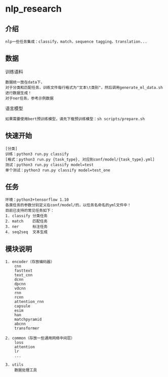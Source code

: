 # nlp_research


## 介绍
  
    nlp一些任务集成：classify，match，sequence tagging，translation...

## 数据
训练语料

    数据统一放在data下，
    对于分类和匹配任务，训练文件每行格式为"文本\t类别"，然后调用generate_ml_data.sh进行数据生成！
    对于ner任务，参考示例数据

语言模型

    如果需要使用bert预训练模型，请先下载预训练模型：sh scripts/prepare.sh

## 快速开始
    [分类]
    训练：python3 run.py classify 
    [格式：python3 run.py {task_type}, 对应到conf/model/{task_type}.yml]
    测试：python3 run.py classify model=test
    单个测试：python3 run.py classify model=test_one

## 任务

    环境：python3+tensorflow 1.10
    各类任务的参数分别定义在conf/model/的，以任务名命名的yml文件中！
    目前已支持的常见任务如下：
    1. classify 分类任务
    2. match    匹配任务 
    3. ner      标注任务
    4. seq2seq  文本生成

## 模块说明

    1. encoder（存放编码器）
        cnn
        fasttext
        text_cnn
        dcnn
        dpcnn
        vdcnn
        rnn        
        rcnn
        attention_rnn
        capsule
        esim
        han
        matchpyramid
        abcnn
        transformer
  
    2. common（存放一些通用网络中间层）
        loss
        attention
        lr
        ...
    
    3. utils
        数据处理工具
